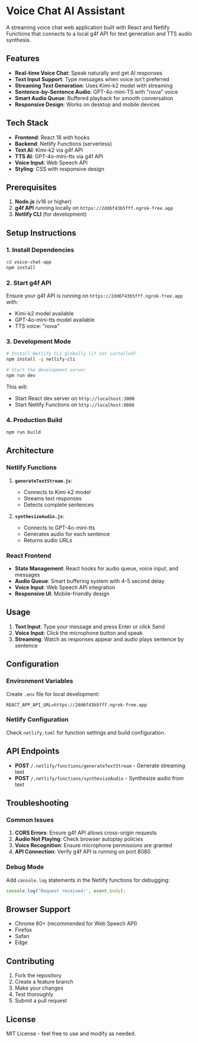 # Voice Chat AI Assistant

A streaming voice chat web application built with React and Netlify Functions that connects to a local g4f API for text generation and TTS audio synthesis.

## Features

- **Real-time Voice Chat**: Speak naturally and get AI responses
- **Text Input Support**: Type messages when voice isn't preferred
- **Streaming Text Generation**: Uses Kimi-k2 model with streaming
- **Sentence-by-Sentence Audio**: GPT-4o-mini-TS with "nova" voice
- **Smart Audio Queue**: Buffered playback for smooth conversation
- **Responsive Design**: Works on desktop and mobile devices

## Tech Stack

- **Frontend**: React 18 with hooks
- **Backend**: Netlify Functions (serverless)
- **Text AI**: Kimi-k2 via g4f API
- **TTS AI**: GPT-4o-mini-tts via g4f API
- **Voice Input**: Web Speech API
- **Styling**: CSS with responsive design

## Prerequisites

1. **Node.js** (v16 or higher)
2. **g4f API** running locally on `https://2dd6f43b5fff.ngrok-free.app `
3. **Netlify CLI** (for development)

## Setup Instructions

### 1. Install Dependencies

```bash
cd voice-chat-app
npm install
```

### 2. Start g4f API

Ensure your g4f API is running on `https://2dd6f43b5fff.ngrok-free.app ` with:
- Kimi-k2 model available
- GPT-4o-mini-tts model available
- TTS voice: "nova"

### 3. Development Mode

```bash
# Install Netlify CLI globally (if not installed)
npm install -g netlify-cli

# Start the development server
npm run dev
```

This will:
- Start React dev server on `http://localhost:3000`
- Start Netlify Functions on `http://localhost:8888`

### 4. Production Build

```bash
npm run build
```

## Architecture

### Netlify Functions

1. **`generateTextStream.js`**: 
   - Connects to Kimi-k2 model
   - Streams text responses
   - Detects complete sentences

2. **`synthesizeAudio.js`**:
   - Connects to GPT-4o-mini-tts
   - Generates audio for each sentence
   - Returns audio URLs

### React Frontend

- **State Management**: React hooks for audio queue, voice input, and messages
- **Audio Queue**: Smart buffering system with 4-5 second delay
- **Voice Input**: Web Speech API integration
- **Responsive UI**: Mobile-friendly design

## Usage

1. **Text Input**: Type your message and press Enter or click Send
2. **Voice Input**: Click the microphone button and speak
3. **Streaming**: Watch as responses appear and audio plays sentence by sentence

## Configuration

### Environment Variables

Create `.env` file for local development:
```
REACT_APP_API_URL=https://2dd6f43b5fff.ngrok-free.app 
```

### Netlify Configuration

Check `netlify.toml` for function settings and build configuration.

## API Endpoints

- **POST** `/.netlify/functions/generateTextStream` - Generate streaming text
- **POST** `/.netlify/functions/synthesizeAudio` - Synthesize audio from text

## Troubleshooting

### Common Issues

1. **CORS Errors**: Ensure g4f API allows cross-origin requests
2. **Audio Not Playing**: Check browser autoplay policies
3. **Voice Recognition**: Ensure microphone permissions are granted
4. **API Connection**: Verify g4f API is running on port 8080

### Debug Mode

Add `console.log` statements in the Netlify functions for debugging:
```javascript
console.log('Request received:', event.body);
```

## Browser Support

- Chrome 60+ (recommended for Web Speech API)
- Firefox
- Safari
- Edge

## Contributing

1. Fork the repository
2. Create a feature branch
3. Make your changes
4. Test thoroughly
5. Submit a pull request

## License

MIT License - feel free to use and modify as needed.
